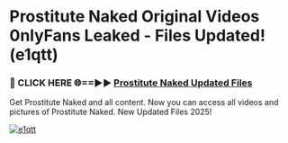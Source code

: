 # Prostitute Naked Original Videos 0nlyFans Leaked - Files Updated! (e1qtt)

<h3>🔴 CLICK HERE 🌐==►► <a href="https://tinyurl.com/yckcrads" rel="nofollow">Prostitute Naked Updated Files</a></h3>

Get Prostitute Naked and all content. Now you can access all videos and pictures of Prostitute Naked. New Updated Files 2025!

[![e1qtt](https://i.imgur.com/hpKpOFt.gif)](https://tinyurl.com/yckcrads)
